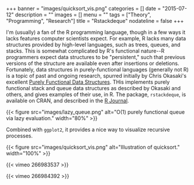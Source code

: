 +++
banner = "images/quicksort_vis.png"
categories = []
date = "2015-07-12"
description = ""
images = []
menu = ""
tags = ["Theory", "Programming", "Research"]
title = "Rstackdeque"
nodateline = false 
+++

I'm (usually) a fan of the R programming language, though in a few ways it lacks features computer scientists expect. For example, R lacks many data structures provided by high-level languages, such as trees, queues, and stacks. This is somewhat complicated by R's functional nature--R programmers expect data structures to be "persistent," such that previous versions of the structure are available even after insertions or deletions. Fortunately, data structures in purely-functional languages (generally not R) is a topic of past and ongoing research, spurred initially by Chris Okasaki's excellent [Purely Functional Data Structures](https://www.amazon.com/Purely-Functional-Structures-Chris-Okasaki/dp/0521663504). THis implements purely functional stack and queue data structures as described by Okasaki and others, and gives examples of their use, in R. The package, `rstackdeque`, is available on CRAN, and described in the [R Journal](https://journal.r-project.org/archive/2015-1/oneil.pdf).


{{< figure src="images/lazy_queue.png" alt="O(1) purely functional queue via lazy evaluation." width="80%" >}}

Combined with `ggplot2`, it provides a nice way to visualize recursive processes.

{{< figure src="images/quicksort_vis.png" alt="Illustration of quicksort." width="100%" >}}

{{< vimeo 266983537 >}}

{{< vimeo 266984392 >}}

